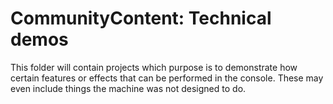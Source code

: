 # CommunityContent: Technical demos

This folder will contain projects which purpose is to demonstrate how certain features or effects that can be performed in the console. These may even include things the machine was not designed to do.